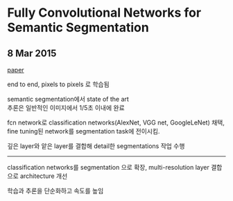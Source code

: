 # Fully Convolutional Networks for Semantic Segmentation

## 8 Mar 2015

[paper](https://arxiv.org/abs/1411.4038)  


end to end, pixels to pixels 로 학습됨  

semantic segmentation에서 state of the art   
추론은 일반적인 이미지에서 1/5초 이내에 완료  

fcn network로 classification networks(AlexNet, VGG net, GoogleLeNet) 채택, fine tuning된 network를 segmentation task에 전이시킴.  

깊은 layer와 앝은 layer를 결합해 detail한 segmentations 작업 수행  

*****

classification networks를 segmentation 으로 확장, multi-resolution layer 결합으로 architecture 개선  

학습과 추론을 단순화하고 속도를 높임

